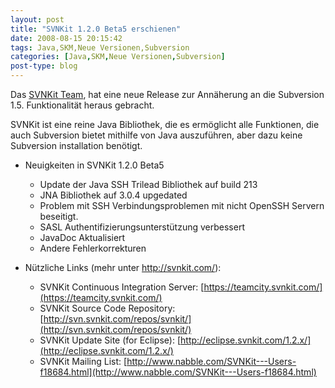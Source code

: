 ```yaml
---
layout: post
title: "SVNKit 1.2.0 Beta5 erschienen"
date: 2008-08-15 20:15:42
tags: Java,SKM,Neue Versionen,Subversion
categories: [Java,SKM,Neue Versionen,Subversion]
post-type: blog
---
```

Das [SVNKit Team](http://www.svnkit.com "SVNKit Team"), hat eine neue Release zur Annäherung an die Subversion 1.5. Funktionalität heraus gebracht.

SVNKit ist eine reine Java Bibliothek, die es ermöglicht alle Funktionen, die auch Subversion bietet mithilfe von Java auszuführen, aber dazu keine Subversion installation benötigt.

+ Neuigkeiten in SVNKit 1.2.0 Beta5
  + Update der Java SSH Trilead Bibliothek auf build 213
  + JNA Bibliothek auf 3.0.4 upgedated
  + Problem mit SSH Verbindungsproblemen mit nicht OpenSSH Servern beseitigt.
  + SASL Authentifizierungsunterstützung verbessert
  + JavaDoc Aktualisiert
  + Andere Fehlerkorrekturen

+ Nützliche Links (mehr unter http://svnkit.com/):
  + SVNKit Continuous Integration Server: [https://teamcity.svnkit.com/](https://teamcity.svnkit.com/)
  + SVNKit Source Code Repository: [http://svn.svnkit.com/repos/svnkit/](http://svn.svnkit.com/repos/svnkit/)
  + SVNKit Update Site (for Eclipse): [http://eclipse.svnkit.com/1.2.x/](http://eclipse.svnkit.com/1.2.x/)
  + SVNKit Mailing List: [http://www.nabble.com/SVNKit---Users-f18684.html](http://www.nabble.com/SVNKit---Users-f18684.html)
